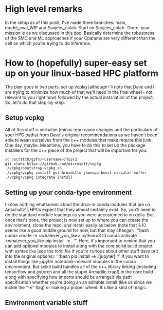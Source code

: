 # High level remarks
In the setup as of this push, I've made three branches: main, model_eval_WIP and Sanjeev_colab.
Start on Sanjeev_colab. There, your mission is as we discussed in [this doc](https://docs.google.com/document/d/18tyZVOgEhgmnUVLgcIlCuda2tce7VNL6WAcFc87xzmc/edit?usp=sharing).
Basically determine the robustness of the SMC and ML approaches if your Cparams are 
very different than the cell on which you're trying to do inference.

# How to (hopefully) super-easy set up on your linux-based HPC platform

The plan goes in two parts: set up vcpkg (although I'll note that Dave and I are trying
to minimize how much of that we'll need in the final wheel - not relevant to you right now)
followed by the actual installation of the project. So, let's do that step-by-step.

## Setup vcpkg
All of this stuff is verbatim (minus repo name changes and the particulars of your HPC paths) from Dave's original recommendations
as we haven't been able to wean ourselves from the c++ modules that make require this junk.
One day, maybe. Meantime, you have to do this to set up the package installers for the c++
piece of the project that will be important for you.
```bash
cd /scratch/gpfs/<username>/TEST2
git clone https://github.com/microsoft/vcpkg
./vcpkg/bootstrap-vcpkg.sh
./vcpkg/vcpkg install gsl Armadillo jsoncpp boost-circular-buffer
./vcpkg/vcpkg integrate install
```

## Setting up your conda-type environment
I know nothing whatsoever about the drop-in conda modules that are on Anschultz's HPCs
expect that they almost certainly exist. So, you'll need to do the standard module loadings
as you were accustomed to on della. But once that's done, the project is now set up to where
you can create the environment, clone the repo, and install easily as below (note that 3.10
seems like a good middle ground for now, but that may change):
'''bash
conda create -n <whatever_you_like> python=3.10
conda activate <whatever_you_like
pip install -e .
'''
Here, it's important to remind that you can add optional modules to install along with the
core scikit build project with syntax like (see the toml file if you're curious about other
stuff dave put into the original options):
'''bash
pip install -e .[jupyter]
'''
if you want to install things like jupyter notebook-relevant modules in the conda environment.
But scikit build handles all of the c++ library linking (including tensorflow and pytorch 
and all the stupid Armadilo crap!) in the core build along with specifying how imports should
be arranged via path specification whether you're doing an an editable install (like us since
we inclde the "-e" flag) or making a proper wheel. It's like a kind of magic.

## Environment variable stuff

